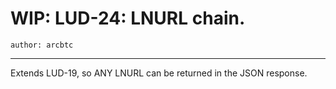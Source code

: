 WIP: LUD-24: LNURL chain.
=====================================================

`author: arcbtc`

---

Extends LUD-19, so ANY LNURL can be returned in the JSON response.
